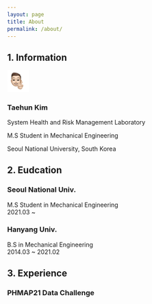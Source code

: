 ```yaml
---
layout: page
title: About
permalink: /about/
---
```


## 1. Information

<img src="/public/img/kth1.png" style="width:10%; height:auto">

  ### Taehun Kim <br>

  <a href="https://www.instagram.com/tae_____hun/"><i class="fa fa-instagram" aria-hidden="true"></i></a>


  <i class="fa fa-instagram" aria-hidden="true"></i>

  System Health and Risk Management Laboratory

  M.S Student in Mechanical Engineering

  Seoul National University, South Korea

## 2. Eudcation

  ### Seoul National Univ.
  M.S Student in Mechanical Engineering<br>
  2021.03 ~

  ### Hanyang Univ.
  B.S in Mechanical Engineering<br>
  2014.03 ~ 2021.02

## 3. Experience

  ### PHMAP21 Data Challenge
